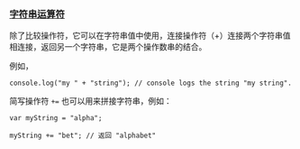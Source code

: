 ### [字符串运算符](https://developer.mozilla.org/zh-CN/docs/Web/JavaScript/Guide/Expressions_and_Operators#字符串运算符)

除了比较操作符，它可以在字符串值中使用，连接操作符（+）连接两个字符串值相连接，返回另一个字符串，它是两个操作数串的结合。

例如，

```
console.log("my " + "string"); // console logs the string "my string".
```

简写操作符 `+=` 也可以用来拼接字符串，例如：

```
var myString = "alpha";

myString += "bet"; // 返回 "alphabet"
```